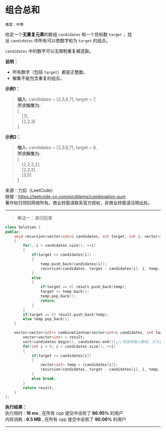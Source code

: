 # 组合总和 #  
`难度：中等` 
 
给定一个**无重复元素**的数组 `candidates` 和一个目标数 `target` ，找出 `candidates` 中所有可以使数字和为 `target` 的组合。

`candidates` 中的数字可以无限制重复被选取。  

**说明：**  
- 所有数字（包括 `target`）都是正整数。  
- 解集不能包含重复的组合。   

**示例1：**  
>**输入:** candidates = [2,3,6,7], target = 7,  
>**所求解集为:**  
>[  
>&emsp;[7],  
>&emsp;[2,2,3]  
>]

**示例2：**  
>**输入:** candidates = [2,3,6,7], target = 8,  
>**所求解集为:**  
>[  
>&emsp;[2,2,2,2],  
>&emsp;[2,3,3],  
>&emsp;[3,5]  
>]

来源：力扣（LeetCode）  
链接：https://leetcode-cn.com/problems/combination-sum  
著作权归领扣网络所有。商业转载请联系官方授权，非商业转载请注明出处。  

---  
>解法一：递归回溯  

```C++
class Solution {
public:
    void recursion(vector<int>& candidates, int target, int i, vector<int>& temp, vector<vector<int> >& result)
    {
        for(; i < candidates.size(); ++i)
        {
            if(target >= candidates[i])
            {
                temp.push_back(candidates[i]);
                recursion(candidates, target - candidates[i], i, temp, result);
            }
            else
            {
                if(target == 0) result.push_back(temp);
                target += temp.back();
                temp.pop_back();
                return;
            }
        }
        if(target == 0) result.push_back(temp);
        else temp.pop_back();
    }

    vector<vector<int>> combinationSum(vector<int>& candidates, int target) {
        vector<vector<int> > result;
        sort(candidates.begin(), candidates.end());//先排序输入数组，才方便后续的处理
        for(int i = 0; i < candidates.size(); ++i)
        {
            if(target >= candidates[i])
            {
                vector<int> temp = {candidates[i]};
                recursion(candidates, target - candidates[i], i, temp, result);
            }
            else break;
        }
        return result;
    }
};
```  

**执行结果：**  
执行用时 : **16 ms** , 在所有 cpp 提交中击败了 **86.95%** 的用户  
内存消耗 : **9.5 MB** , 在所有 cpp 提交中击败了 **90.06%** 的用户  

---  